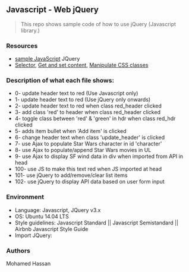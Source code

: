 ## Javascript - Web jQuery
> This repo shows sample code of how to use jQuery (Javascript library.)

### Resources
* [sample JavaScript](https://developer.mozilla.org/en-US/docs/Learn/JavaScript/First_steps/What_is_JavaScript) JQuery
* [Selector](https://jquery-tutorial.net/selectors/using-elements-ids-and-classes/), [Get and set content](https://jquery-tutorial.net/dom-manipulation/getting-and-setting-content/), [Manipulate CSS classes](https://jquery-tutorial.net/dom-manipulation/getting-and-setting-css-classes/)

### Description of what each file shows:
* 0- update header text to red (Use Javascript only)
* 1- update header text to red (Use jQuery only onwards)
* 2- update header text to red when class red_header clicked
* 3- add class 'red' to header when class red_header clicked
* 4- toggle class between 'red' & 'green' in hdr when class red_hdr clicked
* 5- adds item bullet when 'Add item' is clicked
* 6- change header text when class 'update_header' is clicked
* 7- use Ajax to populate Star Wars character in id 'character'
* 8- use Ajax to populate/append Star Wars movies in UL
* 9- use Ajax to display SF wind data in div when imported from API in head
* 100- use JS to make this text red when JS imported at head
* 101- use jQuery to add/remove/clear list items
* 102- use jQuery to display API data based on user form input

### Environment
* Language: Javascript, JQuery v3.x
* OS: Ubuntu 14.04 LTS
* Style guidelines: Javascript Standard || Javascript Semistandard || Airbnb Javascript Style Guide
* Import JQuery:
> <script src="https://code.jquery.com/jquery-3.2.1.min.js"></script>
</head>

### Authors
Mohamed Hassan
